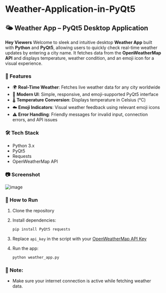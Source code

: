 # Weather-Application-in-PyQt5

## 🌤️ Weather App – PyQt5 Desktop Application
**Hey Viewers**
Welcome to sleek and intuitive desktop **Weather App** built with **Python** and **PyQt5**, allowing users to quickly check real-time weather updates by entering a city name. It fetches data from the **OpenWeatherMap API** and displays temperature, weather condition, and an emoji icon for a visual experience.

### 🚀 Features

* 🌍 **Real-Time Weather**: Fetches live weather data for any city worldwide
* 🎨 **Modern UI**: Simple, responsive, and emoji-supported PyQt5 interface
* 🌡️ **Temperature Conversion**: Displays temperature in Celsius (°C)
* ☁️ **Emoji Indicators**: Visual weather feedback using relevant emoji icons
* ⚠️ **Error Handling**: Friendly messages for invalid input, connection errors, and API issues

### 🛠️ Tech Stack

* Python 3.x
* PyQt5
* Requests
* OpenWeatherMap API

### 📷 Screenshot
![image](https://github.com/user-attachments/assets/386c8805-4d6b-4aef-81c0-02bb8074915d)


### 🔧 How to Run

1. Clone the repository

2. Install dependencies:

   ```bash
   pip install PyQt5 requests
   ```

3. Replace `api_key` in the script with your [OpenWeatherMap API Key](https://openweathermap.org/api)

4. Run the app:

   ```bash
   python weather_app.py
   ```

### 📌 Note:

* Make sure your internet connection is active while fetching weather data.
